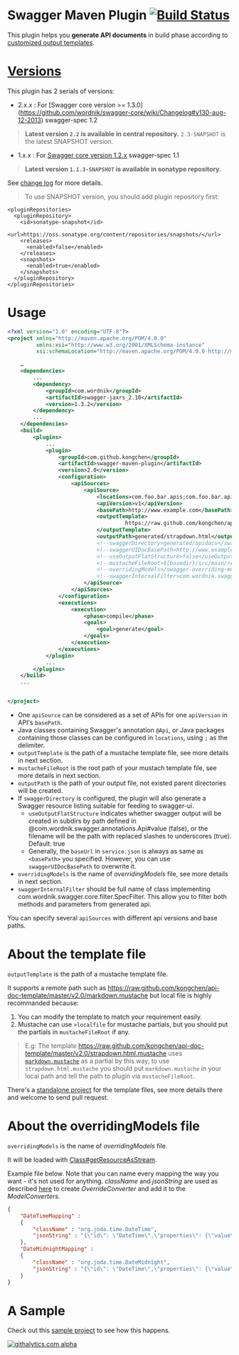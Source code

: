 # Swagger Maven Plugin [![Build Status](https://travis-ci.org/kongchen/swagger-maven-plugin.png)](https://travis-ci.org/kongchen/swagger-maven-plugin)
This plugin helps you **generate API documents** in build phase according to [customized output templates](https://github.com/kongchen/api-doc-template).

[Versions](https://github.com/kongchen/swagger-maven-plugin/blob/master/CHANGES.md)
==
This plugin has 2 serials of versions:

- 2.x.x : For [Swagger core version >= 1.3.0] (https://github.com/wordnik/swagger-core/wiki/Changelog#v130-aug-12-2013) swagger-spec 1.2
> **Latest version `2.2` is available in central repository.**
`2.3-SNAPSHOT` is the latest SNAPSHOT version.

- 1.x.x : For [Swagger core version 1.2.x](https://github.com/wordnik/swagger-core/wiki/Changelog#v125-jun-19-2013) swagger-spec 1.1
> **Latest version `1.1.3-SNAPSHOT` is available in sonatype repository.**


See [change log](https://github.com/kongchen/swagger-maven-plugin/blob/master/CHANGES.md) for more details.

> To use SNAPSHOT version, you should add plugin repository first:

```
<pluginRepositories>
  <pluginRepository>
    <id>sonatype-snapshot</id>
    <url>https://oss.sonatype.org/content/repositories/snapshots/</url>
    <releases>
      <enabled>false</enabled>
    </releases>
    <snapshots>
      <enabled>true</enabled>
    </snapshots>
  </pluginRepository>
</pluginRepositories>
```

# Usage

```xml
<?xml version="1.0" encoding="UTF-8"?>
<project xmlns="http://maven.apache.org/POM/4.0.0"
         xmlns:xsi="http://www.w3.org/2001/XMLSchema-instance"
         xsi:schemaLocation="http://maven.apache.org/POM/4.0.0 http://maven.apache.org/xsd/maven-4.0.0.xsd">

    …
    <dependencies>
        ...
        <dependency>
            <groupId>com.wordnik</groupId>
            <artifactId>swagger-jaxrs_2.10</artifactId>
            <version>1.3.2</version>
        </dependency>
        ...
    </dependencies>
    <build>
        <plugins>
            ...
            <plugin>
                <groupId>com.github.kongchen</groupId>
                <artifactId>swagger-maven-plugin</artifactId>
                <version>2.0</version>
                <configuration>
                    <apiSources>
                        <apiSource>
                            <locations>com.foo.bar.apis;com.foo.bar.apis.internal.Resource</locations>
                            <apiVersion>v1</apiVersion>
                            <basePath>http://www.example.com</basePath>
                            <outputTemplate>
                                     https://raw.github.com/kongchen/api-doc-template/master/v2.0/markdown.mustache
                            </outputTemplate>
                            <outputPath>generated/strapdown.html</outputPath>
                            <!--swaggerDirectory>generated/apidocs</swaggerDirectory-->
                            <!--swaggerUIDocBasePath>http://www.example.com/restapi/doc</swaggerUIDocBasePath-->
                            <!--useOutputFlatStructure>false</useOutputFlatStructure-->
                            <!--mustacheFileRoot>${basedir}/src/main/resources/</mustacheFileRoot-->
                            <!--overridingModels>/swagger-overriding-models.json</overridingModels-->
                            <!--swaggerInternalFilter>com.wordnik.swagger.config.DefaultSpecFilter</swaggerInternalFilter-->
                        </apiSource>
                    </apiSources>
                </configuration>
                <executions>
                    <execution>
                        <phase>compile</phase>
                        <goals>
                            <goal>generate</goal>
                        </goals>
                    </execution>
                </executions>
            </plugin>
            ...
        </plugins>
    </build>
    ...


</project>
```

- One ```apiSource``` can be considered as a set of APIs for one ```apiVersion``` in API's ```basePath```.
- Java classes containing Swagger's annotation ```@Api```, or Java packages containing those classes can be configured in ```locations```, using ```;``` as the delimiter.
- ```outputTemplate``` is the path of a mustache template file, see more details in next section.
- ```mustacheFileRoot``` is the root path of your mustach template file, see more details in next section.
- ```outputPath``` is the path of your output file, not existed parent directories will be created.
- If ```swaggerDirectory``` is configured, the plugin will also generate a Swagger resource listing suitable for feeding to swagger-ui.
  - ```useOutputFlatStructure``` indicates whether swagger output will be created in subdirs by path defined in @com.wordnik.swagger.annotations.Api#value (false), or the filename will be the path with replaced slashes to underscores (true). Default: true
  - Generally, the `baseUrl` in `service.json` is always as same as `<basePath>` you specified. However, you can use ```swaggerUIDocBasePath``` to overwrite it.
- ```overridingModels``` is the name of *overridingModels* file, see more details in next section.
- ```swaggerInternalFilter``` should be full name of class implementing com.wordnik.swagger.core.filter.SpecFilter. This allow you to filter both methods and parameters from generated api. 

You can specify several ```apiSources``` with different api versions and base paths.

# About the template file

```outputTemplate``` is the path of a mustache template file.

It supports a remote path such as https://raw.github.com/kongchen/api-doc-template/master/v2.0/markdown.mustache but local file is highly recommanded because:

1. You can modify the template to match your requirement easily.
1. Mustache can use `>localfile` for mustache partials, but you should put the partials in `mustacheFileRoot` if any.

>E.g: 
The template https://raw.github.com/kongchen/api-doc-template/master/v2.0/strapdown.html.mustache uses
     [`markdown.mustache`](https://raw.github.com/kongchen/api-doc-template/master/v2.0/markdown.mustache) as a partial by this way,
     to use `strapdown.html.mustache` you should put `markdown.mustache` in your local path and tell the path to plugin via `mustacheFileRoot`.

There's a [standalone project](https://github.com/kongchen/api-doc-template) for the template files, see more details there and welcome to send pull request.

# About the overridingModels file

```overridingModels``` is the name of *overridingModels* file.

It will be loaded with [Class#getResourceAsStream](http://docs.oracle.com/javase/7/docs/api/java/lang/Class.html#getResourceAsStream(java.lang.String)).

Example file below. Note that you can name every mapping the way you want - it's not used for anything. *className* and *jsonString* are used as described [here](https://github.com/wordnik/swagger-core/wiki/overriding-models#in-java-with-swagger-core-version-13x) to create *OverrideConverter* and add it to the *ModelConverters*. 
```json
{
	"DateTimeMapping" :
	{
		"className" : "org.joda.time.DateTime",
		"jsonString" : "{\"id\": \"DateTime\",\"properties\": {\"value\": {\"required\": true, \"description\": \"Date in ISO-8601 format\", \"notes\": \"Add any notes you like here\", \"type\": \"string\", \"format\": \"date-time\"}}}"
	},
	"DateMidnightMapping" :
	{
		"className" : "org.joda.time.DateMidnight",
		"jsonString" : "{\"id\": \"DateTime\",\"properties\": {\"value\": {\"required\": true, \"description\": \"Date in ISO-8601 format\", \"notes\": \"Add any notes you like here\", \"type\": \"string\", \"format\": \"date-time\"}}}"
	}
}
```

# A Sample
Check out this [sample project](https://github.com/kongchen/swagger-maven-example) to see how this happens.

[![githalytics.com alpha](https://cruel-carlota.pagodabox.com/8e57158a366298512499affc8b585976 "githalytics.com")](http://githalytics.com/kongchen/swagger-maven-plugin)

